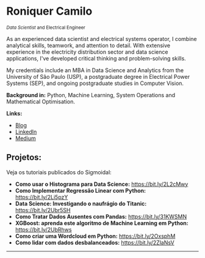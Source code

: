 # Roniquer Camilo
<sub>*Data Scientist* and Electrical Engineer </sub>

As an experienced data scientist and electrical systems operator, I combine analytical skills, teamwork, and attention to detail. With extensive experience in the electricity distribution sector and data science applications, I've developed critical thinking and problem-solving skills.

My credentials include an MBA in Data Science and Analytics from the University of São Paulo (USP), a postgraduate degree in Electrical Power Systems (SEP), and ongoing postgraduate studies in Computer Vision.

**Background in:** Python, Machine Learning, System Operations and Mathematical Optimisation.

**Links:**
* [Blog](https://sigmoidal.ai)
* [LinkedIn](https://www.linkedin.com/in/carlosfab)
* [Medium](https://www.medium.com)


## Projetos:
Veja os tutoriais publicados do Sigmoidal:

* **Como usar o Histograma para Data Science:** https://bit.ly/2L2cMwy
* **Como Implementar Regressão Linear com Python:** https://bit.ly/2Li5pzY
* **Data Science: Investigando o naufrágio do Titanic:** https://bit.ly/2Ubr5SH
* **Como Tratar Dados Ausentes com Pandas:** https://bit.ly/31KWSMN
* **XGBoost: aprenda este algoritmo de Machine Learning em Python:** https://bit.ly/2UbRhws
* **Como criar uma Wordcloud em Python:** https://bit.ly/2OxsphM
* **Como lidar com dados desbalanceados:** https://bit.ly/2ZlaNsV

---

